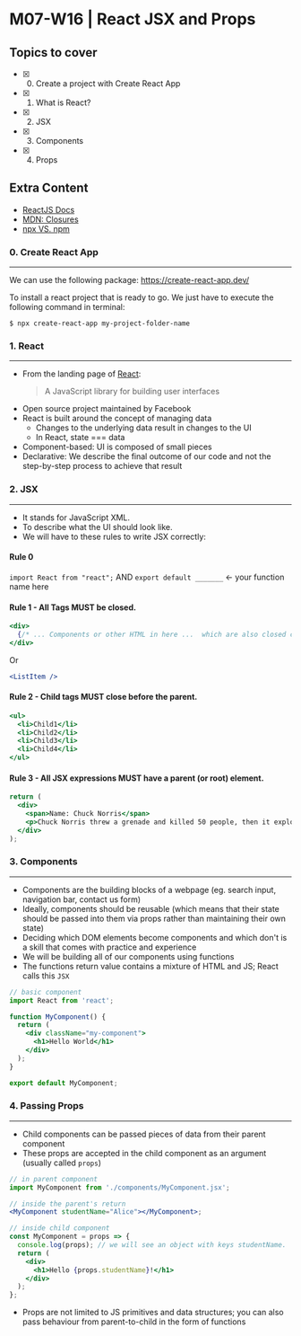 # M07-W16 | React JSX and Props

## Topics to cover

- [x] 0. Create a project with Create React App
- [x] 1. What is React?
- [x] 2. JSX
- [x] 3. Components
- [x] 4. Props

## Extra Content

- [ReactJS Docs](https://reactjs.org/docs/getting-started.html)
- [MDN: Closures](https://developer.mozilla.org/en-US/docs/Web/JavaScript/Closures)
- [npx VS. npm](https://stackoverflow.com/questions/50605219/difference-between-npx-and-npm)

### 0. Create React App
---

We can use the following package: https://create-react-app.dev/

To install a react project that is ready to go. We just have to execute the following command in terminal:

```terminal
$ npx create-react-app my-project-folder-name
```

### 1. React
---

- From the landing page of [React](https://reactjs.org/):
  > A JavaScript library for building user interfaces
- Open source project maintained by Facebook
- React is built around the concept of managing data
  - Changes to the underlying data result in changes to the UI
  - In React, state === data
- Component-based: UI is composed of small pieces
- Declarative: We describe the final outcome of our code and not the step-by-step process to achieve that result

### 2. JSX
---

- It stands for JavaScript XML.
- To describe what the UI should look like.
- We will have to these rules to write JSX correctly:

#### Rule 0

`import React from "react";` AND `export default _______` <- your function name here

#### Rule 1 - All Tags MUST be closed.

```jsx
<div>
  {/* ... Components or other HTML in here ...  which are also closed correctly! */}
</div>
```

Or

```jsx
<ListItem />
```

#### Rule 2 - Child tags MUST close before the parent.

```jsx
<ul>
  <li>Child1</li>
  <li>Child2</li>
  <li>Child3</li>
  <li>Child4</li>
</ul>
```

#### Rule 3 - All JSX expressions MUST have a parent (or root) element.

```jsx
return (
  <div>
    <span>Name: Chuck Norris</span>
    <p>Chuck Norris threw a grenade and killed 50 people, then it exploded.</p>
  </div>
);
```

### 3. Components
---

- Components are the building blocks of a webpage (eg. search input, navigation bar, contact us form)
- Ideally, components should be reusable (which means that their state should be passed into them via props rather than maintaining their own state)
- Deciding which DOM elements become components and which don't is a skill that comes with practice and experience
- We will be building all of our components using functions
- The functions return value contains a mixture of HTML and JS; React calls this `JSX`

```jsx
// basic component
import React from 'react';

function MyComponent() {
  return (
    <div className="my-component">
      <h1>Hello World</h1>
    </div>
  );
}

export default MyComponent;
```

### 4. Passing Props
---

- Child components can be passed pieces of data from their parent component
- These props are accepted in the child component as an argument (usually called `props`)

```jsx
// in parent component
import MyComponent from './components/MyComponent.jsx';

// inside the parent's return
<MyComponent studentName="Alice"></MyComponent>;

// inside child component
const MyComponent = props => {
  console.log(props); // we will see an object with keys studentName.
  return (
    <div>
      <h1>Hello {props.studentName}!</h1>
    </div>
  );
};
```

- Props are not limited to JS primitives and data structures; you can also pass behaviour from parent-to-child in the form of functions

